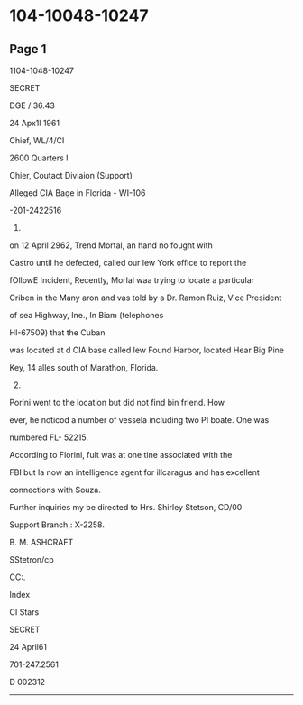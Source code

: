 # 104-10048-10247

## Page 1

1104-1048-10247

SECRET

DGE / 36.43

24 Apx1l 1961

Chief, WL/4/CI

2600 Quarters I

Chier, Coutact Diviaion (Support)

Alleged CIA Bage in Florida - WI-106

-201-2422516

1.

on 12 April 2962, Trend Mortal, an hand no fought with

Castro until he defected, called our lew York office to report the

fOllowE Incident, Recently, Morlal waa trying to locate a particular

Criben in the Many aron and vas told by a Dr. Ramon Ruiz, Vice President

of sea Highway, Ine., In Biam (telephones

HI-67509) that the Cuban

was located at d CIA base called lew Found Harbor, located Hear Big Pine

Key, 14 alles south of Marathon, Florida.

2.

Porini went to the location but did not find bin frlend. How

ever, he noticod a number of vessela including two PI boate. One was

numbered FL- 52215.

According to Florini, fult was at one tine associated with the

FBI but la now an intelligence agent for illcaragus and has excellent

connections with Souza.

Further inquiries my be directed to Hrs. Shirley Stetson, CD/00

Support Branch,: X-2258.

B. M. ASHCRAFT

SStetron/cp

CC:.

Index

CI Stars

SECRET

24 April61

701-247.2561

D 002312

---

